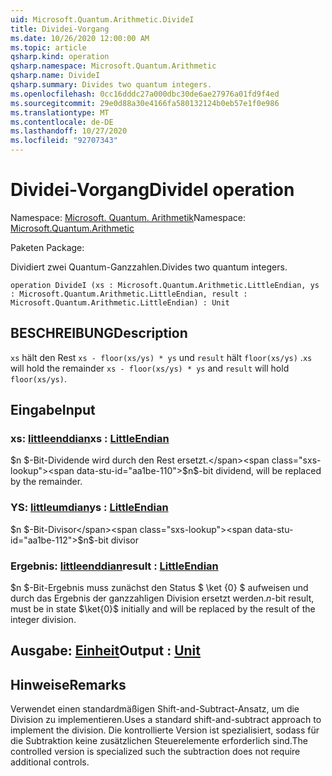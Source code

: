 ```yaml
---
uid: Microsoft.Quantum.Arithmetic.DivideI
title: Dividei-Vorgang
ms.date: 10/26/2020 12:00:00 AM
ms.topic: article
qsharp.kind: operation
qsharp.namespace: Microsoft.Quantum.Arithmetic
qsharp.name: DivideI
qsharp.summary: Divides two quantum integers.
ms.openlocfilehash: 0cc16dddc27a000dbc30de6ae27976a01fd9f4ed
ms.sourcegitcommit: 29e0d88a30e4166fa580132124b0eb57e1f0e986
ms.translationtype: MT
ms.contentlocale: de-DE
ms.lasthandoff: 10/27/2020
ms.locfileid: "92707343"
---
```

# <a name="dividei-operation"></a><span data-ttu-id="aa1be-102">Dividei-Vorgang</span><span class="sxs-lookup"><span data-stu-id="aa1be-102">DivideI operation</span></span>

<span data-ttu-id="aa1be-103">Namespace: [Microsoft. Quantum. Arithmetik](xref:Microsoft.Quantum.Arithmetic)</span><span class="sxs-lookup"><span data-stu-id="aa1be-103">Namespace: [Microsoft.Quantum.Arithmetic](xref:Microsoft.Quantum.Arithmetic)</span></span>

<span data-ttu-id="aa1be-104">Paketen [](https://nuget.org/packages/)</span><span class="sxs-lookup"><span data-stu-id="aa1be-104">Package: [](https://nuget.org/packages/)</span></span>


<span data-ttu-id="aa1be-105">Dividiert zwei Quantum-Ganzzahlen.</span><span class="sxs-lookup"><span data-stu-id="aa1be-105">Divides two quantum integers.</span></span>

```qsharp
operation DivideI (xs : Microsoft.Quantum.Arithmetic.LittleEndian, ys : Microsoft.Quantum.Arithmetic.LittleEndian, result : Microsoft.Quantum.Arithmetic.LittleEndian) : Unit
```


## <a name="description"></a><span data-ttu-id="aa1be-106">BESCHREIBUNG</span><span class="sxs-lookup"><span data-stu-id="aa1be-106">Description</span></span>

<span data-ttu-id="aa1be-107">`xs` hält den Rest `xs - floor(xs/ys) * ys` und `result` hält `floor(xs/ys)` .</span><span class="sxs-lookup"><span data-stu-id="aa1be-107">`xs` will hold the remainder `xs - floor(xs/ys) * ys` and `result` will hold `floor(xs/ys)`.</span></span>

## <a name="input"></a><span data-ttu-id="aa1be-108">Eingabe</span><span class="sxs-lookup"><span data-stu-id="aa1be-108">Input</span></span>

### <a name="xs--littleendian"></a><span data-ttu-id="aa1be-109">xs: [littleenddian](xref:Microsoft.Quantum.Arithmetic.LittleEndian)</span><span class="sxs-lookup"><span data-stu-id="aa1be-109">xs : [LittleEndian](xref:Microsoft.Quantum.Arithmetic.LittleEndian)</span></span>

<span data-ttu-id="aa1be-110">$n $-Bit-Dividende wird durch den Rest ersetzt.</span><span class="sxs-lookup"><span data-stu-id="aa1be-110">$n$-bit dividend, will be replaced by the remainder.</span></span>


### <a name="ys--littleendian"></a><span data-ttu-id="aa1be-111">YS: [littleumdian](xref:Microsoft.Quantum.Arithmetic.LittleEndian)</span><span class="sxs-lookup"><span data-stu-id="aa1be-111">ys : [LittleEndian](xref:Microsoft.Quantum.Arithmetic.LittleEndian)</span></span>

<span data-ttu-id="aa1be-112">$n $-Bit-Divisor</span><span class="sxs-lookup"><span data-stu-id="aa1be-112">$n$-bit divisor</span></span>


### <a name="result--littleendian"></a><span data-ttu-id="aa1be-113">Ergebnis: [littleenddian](xref:Microsoft.Quantum.Arithmetic.LittleEndian)</span><span class="sxs-lookup"><span data-stu-id="aa1be-113">result : [LittleEndian](xref:Microsoft.Quantum.Arithmetic.LittleEndian)</span></span>

<span data-ttu-id="aa1be-114">$n $-Bit-Ergebnis muss zunächst den Status $ \ket {0} $ aufweisen und durch das Ergebnis der ganzzahligen Division ersetzt werden.</span><span class="sxs-lookup"><span data-stu-id="aa1be-114">$n$-bit result, must be in state $\ket{0}$ initially and will be replaced by the result of the integer division.</span></span>



## <a name="output--unit"></a><span data-ttu-id="aa1be-115">Ausgabe: [Einheit](xref:microsoft.quantum.lang-ref.unit)</span><span class="sxs-lookup"><span data-stu-id="aa1be-115">Output : [Unit](xref:microsoft.quantum.lang-ref.unit)</span></span>



## <a name="remarks"></a><span data-ttu-id="aa1be-116">Hinweise</span><span class="sxs-lookup"><span data-stu-id="aa1be-116">Remarks</span></span>

<span data-ttu-id="aa1be-117">Verwendet einen standardmäßigen Shift-and-Subtract-Ansatz, um die Division zu implementieren.</span><span class="sxs-lookup"><span data-stu-id="aa1be-117">Uses a standard shift-and-subtract approach to implement the division.</span></span>
<span data-ttu-id="aa1be-118">Die kontrollierte Version ist spezialisiert, sodass für die Subtraktion keine zusätzlichen Steuerelemente erforderlich sind.</span><span class="sxs-lookup"><span data-stu-id="aa1be-118">The controlled version is specialized such the subtraction does not require additional controls.</span></span>